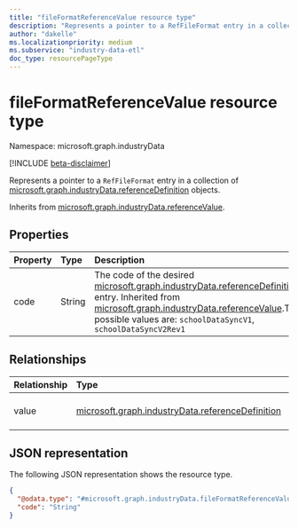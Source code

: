 ```yaml
---
title: "fileFormatReferenceValue resource type"
description: "Represents a pointer to a RefFileFormat entry in a collection of referenceDefinition objects."
author: "dakelle"
ms.localizationpriority: medium
ms.subservice: "industry-data-etl"
doc_type: resourcePageType
---
```


# fileFormatReferenceValue resource type

Namespace: microsoft.graph.industryData

[!INCLUDE [beta-disclaimer](../../includes/beta-disclaimer.md)]

Represents a pointer to a `RefFileFormat` entry in a collection of [microsoft.graph.industryData.referenceDefinition](industrydata-referencedefinition.md) objects.

Inherits from [microsoft.graph.industryData.referenceValue](industrydata-referencevalue.md).

## Properties
|Property|Type|Description|
|:---|:---|:---|
| code | String | The code of the desired [microsoft.graph.industryData.referenceDefinition](industrydata-referencedefinition.md) entry. Inherited from [microsoft.graph.industryData.referenceValue](industrydata-referencevalue.md).The possible values are: `schoolDataSyncV1`, `schoolDataSyncV2Rev1` |

## Relationships
|Relationship|Type|Description|
|:---|:---|:---|
| value | [microsoft.graph.industryData.referenceDefinition](industrydata-referencedefinition.md) | Reference to the bound **referenceDefinition** entity. Inherited from [microsoft.graph.industryData.referenceValue](industrydata-referencevalue.md) |

## JSON representation
The following JSON representation shows the resource type.
<!-- {
  "blockType": "resource",
  "@odata.type": "microsoft.graph.industryData.fileFormatReferenceValue"
}
-->
``` json
{
  "@odata.type": "#microsoft.graph.industryData.fileFormatReferenceValue",
  "code": "String"
}
```

